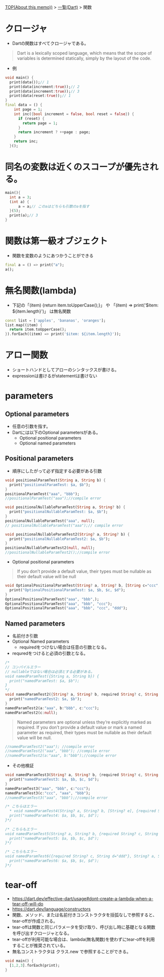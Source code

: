 [TOP(About this memo))](../README.md) > [一覧(Dart)](./README.md) > 関数


# クロージャ
* Dartの関数はすべてクロージャである。
> Dart is a lexically scoped language, which means that the scope of variables is determined statically, simply by the layout of the code.
* 例
```dart
void main() {
  print(data());// 1
  print(data(increment:true));// 2
  print(data(increment:true));// 3
  print(data(reset:true));// 1
}
final data = () {
    int page = 1;
    int inc({bool increment = false, bool reset = false}) {
      if (reset) {
        return page = 1;
      }
      return increment ? ++page : page;
    }
    return inc;
  }();
```

# 同名の変数は近くのスコープが優先される。
```dart
main(){
  int a = 3;
  (int a) {
      a = a;// このaはどちらも引数のaを指す
  }(5);
  print(a);// 3
}
```

# 関数は第一級オブジェクト
* 関数を変数のようにあつかうことができる
```dart
final a = () => print("a");
a();
```

# 無名関数(lambda)
* 下記の「(item) {return item.toUpperCase();}」 や 「(item) => print('$item: ${item.length}')」 は無名関数
```dart
const list = ['apples', 'bananas', 'oranges'];
list.map((item) {
  return item.toUpperCase();
}).forEach((item) => print('$item: ${item.length}'));
```

# アロー関数
* ショートハンドとしてアローのシンタックスが書ける。
* expressionは書けるがstatementは書けない

# parameters
## Optional parameters
* 任意の引数を指す。
* Dartには以下のOptional parametersがある。
  * Optional positional parameters
  * Optional named parameters
## Positional parameters
* 順序にしたがって必ず指定する必要がある引数
```dart
void positionalParamTest(String a, String b) {
  print("positionalParamTest: $a, $b");
}
positionalParamTest("aaa", "bbb");
//positionalParamTest("aaa");//compile error
```
```dart
void positionalNullableParamTest(String a, String? b) {
  print("positionalNullableParamTest: $a, $b");
}
positionalNullableParamTest("aaa", null);
// positionalNullableParamTest("aaa");// compile error

void positionalNullableParamTest2(String? a, String? b) {
  print("positionalNullableParamTest2: $a, $b");
}
positionalNullableParamTest2(null, null);
//positionalNullableParamTest2();//compile error
```
* Optional positional parameters
> If you don’t provide a default value, their types must be nullable as 
> their default value will be null
```dart
void OptionalPositionalParamTest(String? a, String? b, [String c="ccc", String? d]) {
  print("OptionalPositionalParamTest: $a, $b, $c, $d");
}
OptionalPositionalParamTest("aaa", "bbb",);
OptionalPositionalParamTest("aaa", "bbb", "ccc");
OptionalPositionalParamTest("aaa", "bbb", "ccc", "ddd");
```

## Named parameters
* 名前付き引数
* Optional Named parameters
  * requiredをつけない場合は任意の引数となる。
* requredをつけると必須の引数となる。
```dart
/* 
// コンパイルエラー
// nullableではない場合は必須とする必要がある。
void namedParamTest({String a, String b}) {
  print("namedParamTest: $a, $b");
}
*/
void namedParamTest2({String? a, String? b, required String? c, String d="ddd"}) {
  print("namedParamTest2: $a, $b");
}
namedParamTest2(a:"aaa", b:"bbb", c:"ccc");
namedParamTest2(c:null);
```
> Named parameters are optional unless they’re explicitly marked as required.
> If you don’t provide a default value or mark a named parameter as required, 
> their types must be nullable as their default value will be null.
```dart
//namedParamTest2("aaa"); //compile error
//namedParamTest2("aaa", "bbb"); //compile error
//namedParamTest2(a:"aaa", b:"bbb");//compile error
```
* その他検証
```dart
void namedParamTest3(String? a, String? b, {required String? c, String d="ddd"}) {
  print("namedParamTest3: $a, $b, $c, $d");
}
namedParamTest3("aaa", "bbb", c:"ccc");
namedParamTest3(c:"ccc", "aaa", "bbb");
//namedParamTest3("aaa", "bbb");//compile error

/* こちらはエラー
  * void namedParamTest4(String? a, String? b, [String? e], {required String? c, String d="ddd"}) {
  print("namedParamTest4: $a, $b, $c, $d");
}*/ 
  
/* こちらもエラー
void namedParamTest5(String? a, String? b, {required String? c, String d="ddd"}, [String? e]) {
  print("namedParamTest5: $a, $b, $c, $d");
}*/

/* こちらもエラー
void namedParamTest6({required String? c, String d="ddd"}, String? a, String? b) {
  print("namedParamTest6: $a, $b, $c, $d");
}*/
```

# tear-off
* https://dart.dev/effective-dart/usage#dont-create-a-lambda-when-a-tear-off-will-do
* https://dart.dev/language/constructors
* 関数、メソッド、または名前付きコンストラクタを括弧なしで参照すると、tear-offが作成される。
* tear-offは関数と同じパラメータを受け取り、呼び出し時に基礎となる関数を呼び出すクロージャとなる。
* tear-offが利用可能な場合は、lambda(無名関数)を使わずにtear-offを利用することが推奨されている。
* 無名コンストラクタは クラス.new で参照することができる。
```dart
void main() {
  [1,2,3].forEach(print);
}
```





